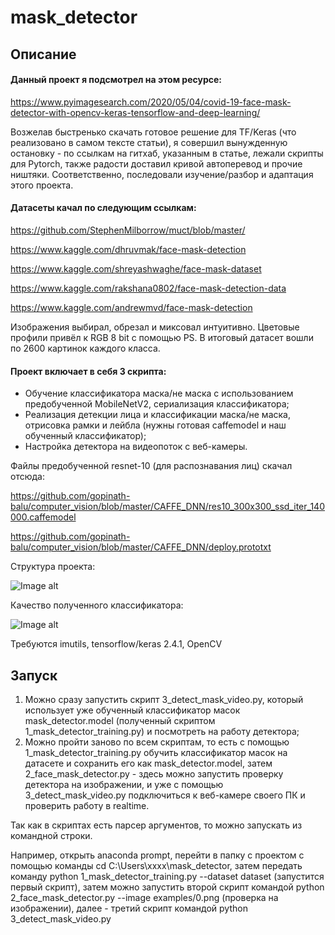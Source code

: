 # mask_detector

## Описание

#### Данный проект я подсмотрел на этом ресурсе:

https://www.pyimagesearch.com/2020/05/04/covid-19-face-mask-detector-with-opencv-keras-tensorflow-and-deep-learning/

Возжелав быстренько скачать готовое решение для TF/Keras (что реализовано в самом тексте статьи),
я совершил вынужденную остановку - по ссылкам на гитхаб, указанным в статье, лежали скрипты для Pytorch,
также радости доставил кривой автоперевод и прочие ништяки.
Соответственно, последовали изучение/разбор и адаптация этого проекта.

#### Датасеты качал по следующим ссылкам:

https://github.com/StephenMilborrow/muct/blob/master/

https://www.kaggle.com/dhruvmak/face-mask-detection

https://www.kaggle.com/shreyashwaghe/face-mask-dataset

https://www.kaggle.com/rakshana0802/face-mask-detection-data

https://www.kaggle.com/andrewmvd/face-mask-detection

Изображения выбирал, обрезал и миксовал интуитивно.
Цветовые профили привёл к RGB 8 bit с помощью PS.
В итоговый датасет вошли по 2600 картинок каждого класса.

#### Проект включает в себя 3 скрипта:
- Обучение классификатора маска/не маска с использованием предобученной MobileNetV2, сериализация классификатора;
- Реализация детекции лица и классификации маска/не маска, отрисовка рамки и лейбла (нужны готовая caffemodel и наш обученный классификатор);
- Настройка детектора на видеопоток с веб-камеры.

Файлы предобученной resnet-10 (для распознавания лиц) скачал отсюда:

https://github.com/gopinath-balu/computer_vision/blob/master/CAFFE_DNN/res10_300x300_ssd_iter_140000.caffemodel

https://github.com/gopinath-balu/computer_vision/blob/master/CAFFE_DNN/deploy.prototxt

Структура проекта:

![Image alt](https://github.com/artchere/mask_detector/blob/main/tree.png)

Качество полученного классификатора:

![Image alt](https://github.com/artchere/mask_detector/blob/main/report.png)

Требуются imutils, tensorflow/keras 2.4.1, OpenCV

## Запуск

1. Можно сразу запустить скрипт 3_detect_mask_video.py, который использует уже обученный классификатор масок mask_detector.model (полученный скриптом 1_mask_detector_training.py) и посмотреть на работу детектора;
2. Можно пройти заново по всем скриптам, то есть с помощью 1_mask_detector_training.py обучить классификатор масок на датасете и сохранить его как mask_detector.model,
затем 2_face_mask_detector.py - здесь можно запустить проверку детектора на изображении, и уже с помощью 3_detect_mask_video.py подключиться к веб-камере своего ПК и проверить работу в realtime.

Так как в скриптах есть парсер аргументов, то можно запускать из командной строки.

Например, открыть anaconda prompt, перейти в папку с проектом с помощью команды cd C:\Users\xxxx\mask_detector,
затем передать команду python 1_mask_detector_training.py --dataset dataset (запустится первый скрипт),
затем можно запустить второй скрипт командой python 2_face_mask_detector.py --image examples/0.png (проверка на изображении),
далее - третий скрипт командой python 3_detect_mask_video.py


